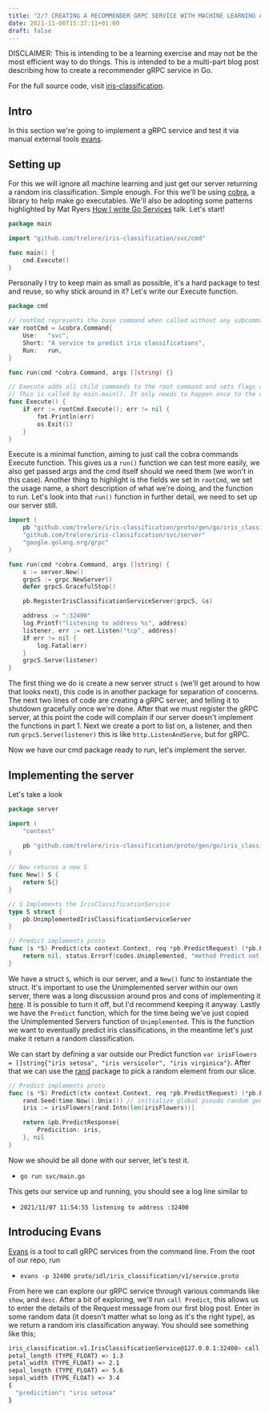 ```yaml
---
title: "2/? CREATING A RECOMMENDER GRPC SERVICE WITH MACHINE LEARNING AND GOLANG (implementing a server)"
date: 2021-11-06T15:37:11+01:00
draft: false
---
```


DISCLAIMER: This is intending to be a learning exercise and may not be the most efficient way to do things. This is intended to be a multi-part blog post describing how to create a recommender gRPC service in Go.

For the full source code, visit [iris-classification](https://github.com/trelore/iris-classification).

## Intro

In this section we're going to implement a gRPC service and test it via manual external tools [evans](https://github.com/ktr0731/evans).

## Setting up

For this we will ignore all machine learning and just get our server returning a random iris classification.
Simple enough.
For this we'll be using [cobra](github.com/spf13/cobra), a library to help make go executables.
We'll also be adopting some patterns highlighted by Mat Ryers [How I write Go Services](https://www.youtube.com/watch?v=rWBSMsLG8po) talk.
Let's start!

```go
package main

import "github.com/trelore/iris-classification/svc/cmd"

func main() {
	cmd.Execute()
}
```

Personally I try to keep main as small as possible, it's a hard package to test and reuse, so why stick around in it?
Let's write our Execute function.

```go
package cmd

// rootCmd represents the base command when called without any subcommands
var rootCmd = &cobra.Command{
	Use:   "svc",
	Short: "A service to predict iris classifications",
	Run:   run,
}

func run(cmd *cobra.Command, args []string) {}

// Execute adds all child commands to the root command and sets flags appropriately.
// This is called by main.main(). It only needs to happen once to the rootCmd.
func Execute() {
	if err := rootCmd.Execute(); err != nil {
		fmt.Println(err)
		os.Exit(1)
	}
}
```

Execute is a minimal function, aiming to just call the cobra commands Execute function.
This gives us a `run()` function we can test more easily, we also get passed args and the cmd itself should we need them (we won't in this case).
Another thing to highlight is the fields we set in `rootCmd`, we set the usage name, a short description of what we're doing, and the function to run.
Let's look into that `run()` function in further detail, we need to set up our server still.

```go
import (
	pb "github.com/trelore/iris-classification/proto/gen/go/iris_classification/v1"
	"github.com/trelore/iris-classification/svc/server"
	"google.golang.org/grpc"
)

func run(cmd *cobra.Command, args []string) {
	s := server.New()
	grpcS := grpc.NewServer()
	defer grpcS.GracefulStop()

	pb.RegisterIrisClassificationServiceServer(grpcS, &s)

	address := ":32400"
	log.Printf("listening to address %s", address)
	listener, err := net.Listen("tcp", address)
	if err != nil {
		log.Fatal(err)
	}
	grpcS.Serve(listener)
}
```

The first thing we do is create a new server struct `s` (we'll get around to how that looks next), this code is in another package for separation of concerns.
The next two lines of code are creating a gRPC server, and telling it to shutdown gracefully once we're done.
After that we must register the gRPC server, at this point the code will complain if our server doesn't implement the functions in part 1.
Next we create a port to list on, a listener, and then run `grpcS.Serve(listener)` this is like `http.ListenAndServe`, but for gRPC.

Now we have our cmd package ready to run, let's implement the server.

## Implementing the server

Let's take a look

```go
package server

import (
	"context"

	pb "github.com/trelore/iris-classification/proto/gen/go/iris_classification/v1"
)

// New returns a new S
func New() S {
	return S{}
}

// S Implements the IrisClassificationService
type S struct {
	pb.UnimplementedIrisClassificationServiceServer
}

// Predict implements proto
func (s *S) Predict(ctx context.Context, req *pb.PredictRequest) (*pb.PredictResponse, error) {
	return nil, status.Errorf(codes.Unimplemented, "method Predict not implemented")
}

```

We have a struct `S`, which is our server, and a `New()` func to instantiate the struct. 
It's important to use the Unimplemented server within our own server, there was a long discussion around pros and cons of implementing it [here](https://github.com/grpc/grpc-go/issues/3669).
It is possible to turn it off, but I'd recommend keeping it anyway.
Lastly we have the `Predict` function, which for the time being we've just copied the Unimplemented Servers function of `Unimplemented`.
This is the function we want to eventually predict iris classifications, in the meantime let's just make it return a random classification.

We can start by defining a var outside our Predict function `var irisFlowers = []string{"iris setosa", "iris versicolor", "iris virginica"}`.
After that we can use the [rand](https://pkg.go.dev/math/rand) package to pick a random element from our slice.

```go
// Predict implements proto
func (s *S) Predict(ctx context.Context, req *pb.PredictRequest) (*pb.PredictResponse, error) {
	rand.Seed(time.Now().Unix()) // initialize global pseudo random generator
	iris := irisFlowers[rand.Intn(len(irisFlowers))]

	return &pb.PredictResponse{
		Predicition: iris,
	}, nil
}
```

Now we should be all done with our server, let's test it.
- `go run svc/main.go`

This gets our service up and running, you should see a log line similar to
- `2021/11/07 11:54:55 listening to address :32400`

## Introducing Evans

[Evans](https://github.com/ktr0731/evans) is a tool to call gRPC services from the command line.
From the root of our repo, run 
- `evans -p 32400 proto/idl/iris_classification/v1/service.proto`

From here we can explore our gRPC service through various commands like `show`, and `desc`. 
After a bit of exploring, we'll run `call Predict`, this allows us to enter the details of the Request message from our first blog post.
Enter in some random data (it doesn't matter what so long as it's the right type), as we return a random iris classification anyway.
You should see something like this;

```sh
iris_classification.v1.IrisClassificationService@127.0.0.1:32400> call Predict
petal_length (TYPE_FLOAT) => 1.3
petal_width (TYPE_FLOAT) => 2.1
sepal_length (TYPE_FLOAT) => 5.6
sepal_width (TYPE_FLOAT) => 3.4
{
  "predicition": "iris setosa"
}
```
